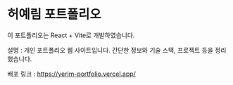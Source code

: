 # 허예림 포트폴리오
이 포트폴리오는 React + Vite로 개발하였습니다.

설명 : 개인 포트폴리오 웹 사이트입니다. 간단한 정보와 기술 스택, 프로젝트 등을 정리했습니다.

배포 링크 : https://yerim-portfolio.vercel.app/
